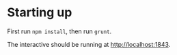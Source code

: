 # Starting up

First run `npm install`, then run `grunt`.

The interactive should be running at [http://localhost:1843](http://localhost:1843).
